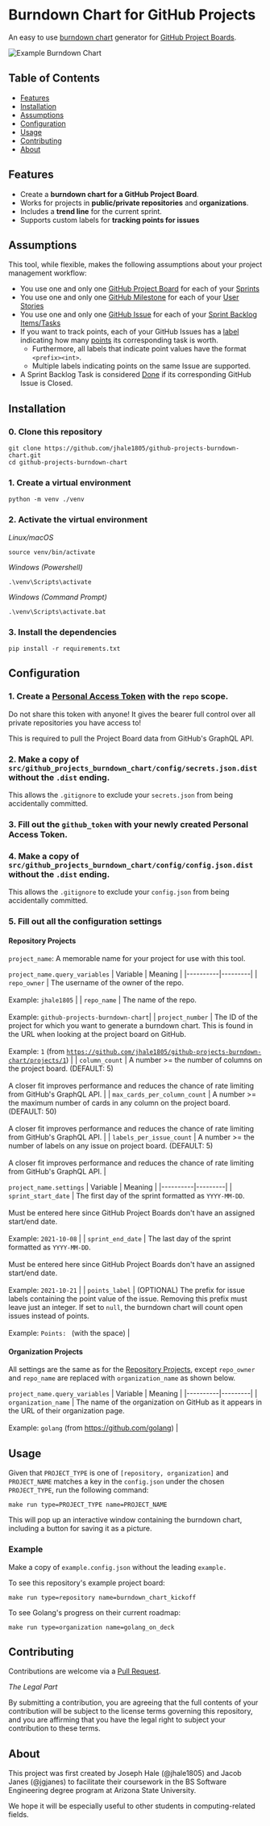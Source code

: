 # Burndown Chart for GitHub Projects
An easy to use [burndown chart](https://www.scrum.org/resources/scrum-glossary#:~:text=B-,burn-down%20chart,-%3A%C2%A0a%20chart%20which) generator for [GitHub Project Boards](https://docs.github.com/en/issues/organizing-your-work-with-project-boards/managing-project-boards/about-project-boards).

![Example Burndown Chart](./docs/images/example_burndown_chart.png)

## Table of Contents
* [Features](#features)
* [Installation](#installation)
* [Assumptions](#assumptions)
* [Configuration](#configuration)
* [Usage](#usage)
* [Contributing](#contributing)
* [About](#about)

## Features
* Create a **burndown chart for a GitHub Project Board**.
* Works for projects in **public/private repositories** and **organizations**.
* Includes a **trend line** for the current sprint.
* Supports custom labels for **tracking points for issues**

## Assumptions
This tool, while flexible, makes the following assumptions about your project management workflow:
* You use one and only one [GitHub Project Board](https://docs.github.com/en/issues/organizing-your-work-with-project-boards/managing-project-boards/about-project-boards) for each of your [Sprints](https://scrumguides.org/scrum-guide.html#the-sprint)
* You use one and only one [GitHub Milestone](https://docs.github.com/en/issues/using-labels-and-milestones-to-track-work/about-milestones) for each of your [User Stories](https://www.scrum.org/resources/blog/user-story-or-stakeholder-story)
* You use one and only one [GitHub Issue](https://docs.github.com/en/issues/tracking-your-work-with-issues/about-issues) for each of your [Sprint Backlog Items/Tasks](https://scrumguides.org/scrum-guide.html#sprint-backlog)
* If you want to track points, each of your GitHub Issues has a [label](https://docs.github.com/en/issues/using-labels-and-milestones-to-track-work/managing-labels) indicating how many [points](https://www.scrum.org/resources/scrum-glossary#:~:text=several%20ways%20such%20as-,user%20story%20points,-or%20task%20hours.%20Work) its corresponding task is worth.
    - Furthermore, all labels that indicate point values have the format `<prefix><int>`.
    - Multiple labels indicating points on the same Issue are supported.
* A Sprint Backlog Task is considered [Done](https://www.scrum.org/resources/professional-scrum-developer-glossary#:~:text=D-,definition%20of%20done%3A,-a%20shared%20understanding) if its corresponding GitHub Issue is Closed.

## Installation
### 0. Clone this repository
```
git clone https://github.com/jhale1805/github-projects-burndown-chart.git
cd github-projects-burndown-chart
```
### 1. Create a virtual environment
```
python -m venv ./venv
```

### 2. Activate the virtual environment

*Linux/macOS*
```
source venv/bin/activate
```
*Windows (Powershell)*
```
.\venv\Scripts\activate
```
*Windows (Command Prompt)*
```
.\venv\Scripts\activate.bat
```

### 3. Install the dependencies
```
pip install -r requirements.txt
```

## Configuration
### 1. Create a [Personal Access Token](https://github.com/settings/tokens) with the `repo` scope.
Do not share this token with anyone! It gives the bearer full control over all private repositories you have access to!

This is required to pull the Project Board data from GitHub's GraphQL API.
### 2. Make a copy of `src/github_projects_burndown_chart/config/secrets.json.dist` without the `.dist` ending.
This allows the `.gitignore` to exclude your `secrets.json` from being accidentally committed.
### 3. Fill out the `github_token` with your newly created Personal Access Token.
### 4. Make a copy of `src/github_projects_burndown_chart/config/config.json.dist` without the `.dist` ending.
This allows the `.gitignore` to exclude your `config.json` from being accidentally committed.
### 5. Fill out all the configuration settings
#### Repository Projects
`project_name`: A memorable name for your project for use with this tool.

`project_name.query_variables`
| Variable | Meaning |
|----------|---------|
| `repo_owner` | The username of the owner of the repo. <br/><br/> Example: `jhale1805` |
| `repo_name` | The name of the repo. <br/><br/> Example: `github-projects-burndown-chart`|
| `project_number` | The ID of the project for which you want to generate a burndown chart. This is found in the URL when looking at the project board on GitHub. <br/><br/> Example: `1` (from [`https://github.com/jhale1805/github-projects-burndown-chart/projects/1`](https://github.com/jhale1805/github-projects-burndown-chart/projects/1)) |
| `column_count` | A number >= the number of columns on the project board. (DEFAULT: 5)<br/><br/> A closer fit improves performance and reduces the chance of rate limiting from GitHub's GraphQL API. |
| `max_cards_per_column_count` | A number >= the maximum number of cards in any column on the project board. (DEFAULT: 50)<br/><br/> A closer fit improves performance and reduces the chance of rate limiting from GitHub's GraphQL API. |
| `labels_per_issue_count` | A number >= the number of labels on any issue on project board. (DEFAULT: 5)<br/><br/> A closer fit improves performance and reduces the chance of rate limiting from GitHub's GraphQL API. |

`project_name.settings`
| Variable | Meaning |
|----------|---------|
| `sprint_start_date` | The first day of the sprint formatted as `YYYY-MM-DD`. <br/><br/> Must be entered here since GitHub Project Boards don't have an assigned start/end date. <br/><br/> Example: `2021-10-08` |
| `sprint_end_date` | The last day of the sprint formatted as `YYYY-MM-DD`. <br/><br/> Must be entered here since GitHub Project Boards don't have an assigned start/end date. <br/><br/> Example: `2021-10-21` |
| `points_label` | (OPTIONAL) The prefix for issue labels containing the point value of the issue. Removing this prefix must leave just an integer. If set to `null`, the burndown chart will count open issues instead of points.<br/><br/> Example: `Points: ` (with the space) |

#### Organization Projects
All settings are the same as for the [Repository Projects](#repository-projects), except `repo_owner` and `repo_name` are replaced with `organization_name` as shown below.

`project_name.query_variables`
| Variable | Meaning |
|----------|---------|
| `organization_name` | The name of the organization on GitHub as it appears in the URL of their organization page. <br/><br/> Example: `golang` (from https://github.com/golang) |
## Usage
Given that `PROJECT_TYPE` is one of `[repository, organization]` and `PROJECT_NAME` matches a key in the `config.json` under the chosen `PROJECT_TYPE`, run the following command:
```
make run type=PROJECT_TYPE name=PROJECT_NAME
```

This will pop up an interactive window containing the burndown chart, including a button for saving it as a picture.

### Example
Make a copy of `example.config.json` without the leading `example.`

To see this repository's example project board:
```
make run type=repository name=burndown_chart_kickoff
```

To see Golang's progress on their current roadmap:
```
make run type=organization name=golang_on_deck
```

## Contributing
Contributions are welcome via a [Pull Request](https://docs.github.com/en/github/collaborating-with-pull-requests/proposing-changes-to-your-work-with-pull-requests/creating-a-pull-request).

*The Legal Part*

By submitting a contribution, you are agreeing that the full contents of your contribution will be subject to the license terms governing this repository, and you are affirming that you have the legal right to subject your contribution to these terms.

## About
This project was first created by Joseph Hale (@jhale1805) and Jacob Janes (@jgjanes) to facilitate their coursework in the BS Software Engineering degree program at Arizona State University.

We hope it will be especially useful to other students in computing-related fields.